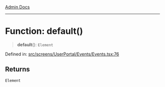 [Admin Docs](/)

***

# Function: default()

> **default**(): `Element`

Defined in: [src/screens/UserPortal/Events/Events.tsx:76](https://github.com/PalisadoesFoundation/talawa-admin/blob/main/src/screens/UserPortal/Events/Events.tsx#L76)

## Returns

`Element`
